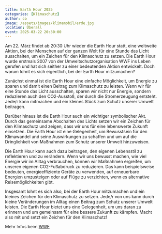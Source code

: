 ```yaml
---
title: Earth Hour 2025
categories: [Klimaschutz]
author: co
image: /assets/images/klimamobil/erde.jpg
location: Überall
event: 2025-03-22 20:30:00
---
```


Am 22. März findet ab 20:30 Uhr wieder die Earth Hour statt, eine weltweite Aktion, bei der Menschen auf der ganzen Welt für eine Stunde das Licht ausschalten, um ein Zeichen für den Klimaschutz zu setzen. Die Earth Hour wurde erstmals 2007 von der Umweltschutzorganisation WWF ins Leben gerufen und hat sich seither zu einer bedeutenden Aktion entwickelt. Doch warum lohnt es sich eigentlich, bei der Earth Hour mitzumachen?

Zunächst einmal ist die Earth Hour eine einfache Möglichkeit, um Energie zu sparen und damit einen Beitrag zum Klimaschutz zu leisten. Wenn wir für eine Stunde das Licht ausschalten, sparen wir nicht nur Energie, sondern reduzieren auch den CO2-Ausstoß, der durch die Stromerzeugung entsteht. Jede/r kann mitmachen und ein kleines Stück zum Schutz unserer Umwelt beitragen.

Darüber hinaus ist die Earth Hour auch ein wichtiger symbolischer Akt. Durch das gemeinsame Abschalten des Lichts setzen wir ein Zeichen für den Klimaschutz und zeigen, dass wir uns für eine lebenswerte Zukunft einsetzen. Die Earth Hour ist eine Gelegenheit, um Bewusstsein für den Klimawandel und seine Auswirkungen zu schaffen und um auf die Dringlichkeit von Maßnahmen zum Schutz unserer Umwelt hinzuweisen.

Die Earth Hour kann auch dazu beitragen, den eigenen Lebensstil zu reflektieren und zu verändern. Wenn wir uns bewusst machen, wie viel Energie wir im Alltag verbrauchen, können wir Maßnahmen ergreifen, um unseren eigenen CO2-Fußabdruck zu reduzieren. Das kann beispielsweise bedeuten, energieeffiziente Geräte zu verwenden, auf erneuerbare Energien umzusteigen oder auf Flüge zu verzichten, wenn es alternative Reisemöglichkeiten gibt.

Insgesamt lohnt es sich also, bei der Earth Hour mitzumachen und ein kleines Zeichen für den Klimaschutz zu setzen. Jede/r von uns kann durch kleine Veränderungen im Alltag einen Beitrag zum Schutz unserer Umwelt leisten. Die Earth Hour bietet uns eine Gelegenheit, um uns daran zu erinnern und um gemeinsam für eine bessere Zukunft zu kämpfen. Macht also mit und setzt ein Zeichen für den Klimaschutz!

Mehr Infos beim [WWF](https://www.wwf.de/earth-hour)
